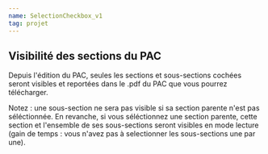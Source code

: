 ```yaml
---
name: SelectionCheckbox_v1
tag: projet
---
```


## Visibilité des sections du PAC


Depuis l'édition du PAC, seules les sections et sous-sections cochées seront visibles et reportées dans le .pdf du PAC que vous pourrez télécharger.

Notez : une sous-section ne sera pas visible si sa section parente n'est pas séléctionnée. En revanche, si vous séléctionnez une section parente, cette section et l'ensemble de ses sous-sections seront visibles en mode lecture (gain de temps : vous n'avez pas à selectionner les sous-sections une par une).
